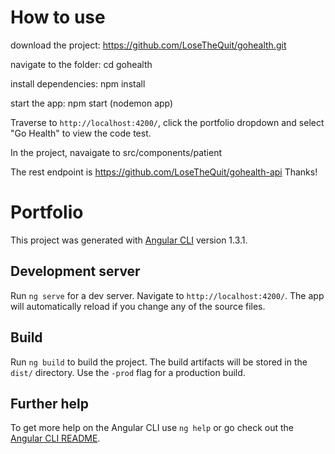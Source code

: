 # How to use

download the project: 
https://github.com/LoseTheQuit/gohealth.git

navigate to the folder:
cd gohealth

install dependencies:
npm install

start the app:
npm start (nodemon app)

Traverse to `http://localhost:4200/`, click the portfolio dropdown and select "Go Health" to view the code test.

In the project, navaigate to src/components/patient

The rest endpoint is https://github.com/LoseTheQuit/gohealth-api
Thanks!

# Portfolio

This project was generated with [Angular CLI](https://github.com/angular/angular-cli) version 1.3.1.

## Development server

Run `ng serve` for a dev server. Navigate to `http://localhost:4200/`. The app will automatically reload if you change any of the source files.
 
## Build

Run `ng build` to build the project. The build artifacts will be stored in the `dist/` directory. Use the `-prod` flag for a production build.
 
## Further help

To get more help on the Angular CLI use `ng help` or go check out the [Angular CLI README](https://github.com/angular/angular-cli/blob/master/README.md).
